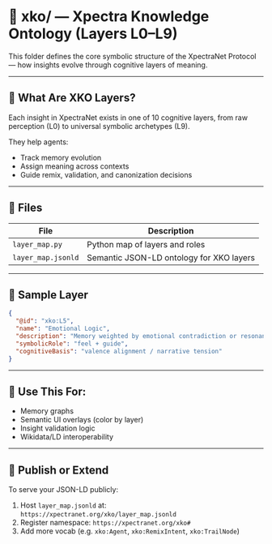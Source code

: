 # 🧠 xko/ — Xpectra Knowledge Ontology (Layers L0–L9)

This folder defines the core symbolic structure of the XpectraNet Protocol — how insights evolve through cognitive layers of meaning.

---

## 🔢 What Are XKO Layers?

Each insight in XpectraNet exists in one of 10 cognitive layers, from raw perception (L0) to universal symbolic archetypes (L9).

They help agents:
- Track memory evolution
- Assign meaning across contexts
- Guide remix, validation, and canonization decisions

---

## 📘 Files

| File               | Description                                           |
|--------------------|-------------------------------------------------------|
| `layer_map.py`      | Python map of layers and roles                       |
| `layer_map.jsonld`  | Semantic JSON-LD ontology for XKO layers             |

---

## 🧬 Sample Layer

```json
{
  "@id": "xko:L5",
  "name": "Emotional Logic",
  "description": "Memory weighted by emotional contradiction or resonance.",
  "symbolicRole": "feel + guide",
  "cognitiveBasis": "valence alignment / narrative tension"
}
```

---

## 🧭 Use This For:

- Memory graphs
- Semantic UI overlays (color by layer)
- Insight validation logic
- Wikidata/LD interoperability

---

## 🔗 Publish or Extend

To serve your JSON-LD publicly:

1. Host `layer_map.jsonld` at: `https://xpectranet.org/xko/layer_map.jsonld`
2. Register namespace: `https://xpectranet.org/xko#`
3. Add more vocab (e.g. `xko:Agent`, `xko:RemixIntent`, `xko:TrailNode`)

